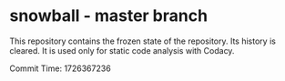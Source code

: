 # snowball - master branch

This repository contains the frozen state of the repository.
Its history is cleared. It is used only for static code
analysis with Codacy.

Commit Time: 1726367236